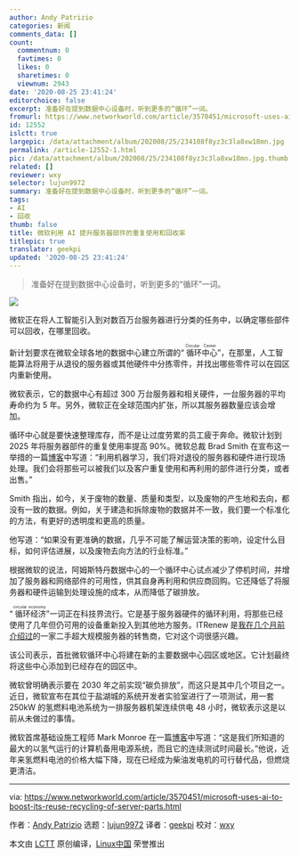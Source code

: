 ```yaml
---
author: Andy Patrizio
categories: 新闻
comments_data: []
count:
  commentnum: 0
  favtimes: 0
  likes: 0
  sharetimes: 0
  viewnum: 2943
date: '2020-08-25 23:41:24'
editorchoice: false
excerpt: 准备好在提到数据中心设备时，听到更多的“循环”一词。
fromurl: https://www.networkworld.com/article/3570451/microsoft-uses-ai-to-boost-its-reuse-recycling-of-server-parts.html
id: 12552
islctt: true
largepic: /data/attachment/album/202008/25/234108f8yz3c3la8xw18mn.jpg
permalink: /article-12552-1.html
pic: /data/attachment/album/202008/25/234108f8yz3c3la8xw18mn.jpg.thumb.jpg
related: []
reviewer: wxy
selector: lujun9972
summary: 准备好在提到数据中心设备时，听到更多的“循环”一词。
tags:
- AI
- 回收
thumb: false
title: 微软利用 AI 提升服务器部件的重复使用和回收率
titlepic: true
translator: geekpi
updated: '2020-08-25 23:41:24'
---
```



> 
> 准备好在提到数据中心设备时，听到更多的“循环”一词。
> 
> 
> 


![](/data/attachment/album/202008/25/234108f8yz3c3la8xw18mn.jpg)


微软正在将人工智能引入到对数百万台服务器进行分类的任务中，以确定哪些部件可以回收，在哪里回收。


新计划要求在微软全球各地的数据中心建立所谓的“<ruby> 循环中心 <rt>  Circular Center </rt></ruby>”，在那里，人工智能算法将用于从退役的服务器或其他硬件中分拣零件，并找出哪些零件可以在园区内重新使用。


微软表示，它的数据中心有超过 300 万台服务器和相关硬件，一台服务器的平均寿命约为 5 年。另外，微软正在全球范围内扩张，所以其服务器数量应该会增加。


循环中心就是要快速整理库存，而不是让过度劳累的员工疲于奔命。微软计划到 2025 年将服务器部件的重复使用率提高 90%。微软总裁 Brad Smith 在宣布这一举措的一篇[博客](https://blogs.microsoft.com/blog/2020/08/04/microsoft-direct-operations-products-and-packaging-to-be-zero-waste-by-2030/)中写道：“利用机器学习，我们将对退役的服务器和硬件进行现场处理。我们会将那些可以被我们以及客户重复使用和再利用的部件进行分类，或者出售。”


Smith 指出，如今，关于废物的数量、质量和类型，以及废物的产生地和去向，都没有一致的数据。例如，关于建造和拆除废物的数据并不一致，我们要一个标准化的方法，有更好的透明度和更高的质量。


他写道：“如果没有更准确的数据，几乎不可能了解运营决策的影响，设定什么目标，如何评估进展，以及废物去向方法的行业标准。”


根据微软的说法，阿姆斯特丹数据中心的一个循环中心试点减少了停机时间，并增加了服务器和网络部件的可用性，供其自身再利用和供应商回购。它还降低了将服务器和硬件运输到处理设施的成本，从而降低了碳排放。


“<ruby> 循环经济 <rt>  circular economy </rt></ruby>”一词正在科技界流行。它是基于服务器硬件的循环利用，将那些已经使用了几年但仍可用的设备重新投入到其他地方服务。ITRenew 是[我在几个月前介绍过](https://www.networkworld.com/article/3543810/for-sale-used-low-mileage-hyperscaler-servers.html)的一家二手超大规模服务器的转售商，它对这个词很感兴趣。


该公司表示，首批微软循环中心将建在新的主要数据中心园区或地区。它计划最终将这些中心添加到已经存在的园区中。


微软曾明确表示要在 2030 年之前实现“碳负排放”，而这只是其中几个项目之一。近日，微软宣布在其位于盐湖城的系统开发者实验室进行了一项测试，用一套 250kW 的氢燃料电池系统为一排服务器机架连续供电 48 小时，微软表示这是以前从未做过的事情。


微软首席基础设施工程师 Mark Monroe 在一篇[博客](https://news.microsoft.com/innovation-stories/hydrogen-datacenters/)中写道：“这是我们所知道的最大的以氢气运行的计算机备用电源系统，而且它的连续测试时间最长。”他说，近年来氢燃料电池的价格大幅下降，现在已经成为柴油发电机的可行替代品，但燃烧更清洁。




---


via: <https://www.networkworld.com/article/3570451/microsoft-uses-ai-to-boost-its-reuse-recycling-of-server-parts.html>


作者：[Andy Patrizio](https://www.networkworld.com/author/Andy-Patrizio/) 选题：[lujun9972](https://github.com/lujun9972) 译者：[geekpi](https://github.com/geekpi) 校对：[wxy](https://github.com/wxy)


本文由 [LCTT](https://github.com/LCTT/TranslateProject) 原创编译，[Linux中国](https://linux.cn/) 荣誉推出